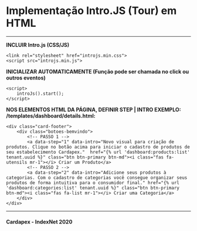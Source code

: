 <h1>Implementação Intro.JS (Tour) em HTML</h1>
<hr/>

<b>INCLUIR Intro.js (CSS/JS)</b>
```
<link rel="stylesheet" href="introjs.min.css">
<script src="introjs.min.js">
```

<b>INICIALIZAR AUTOMATICAMENTE (Função pode ser chamada no click ou outros eventos)</b>
```
<script>
    introJs().start();
</script>
```

<b> NOS ELEMENTOS HTML DA PÁGINA, DEFINIR
STEP | INTRO
EXEMPLO: /templates/dashboard/details.html: </b>

```
<div class="card-footer">
	<div class="botoes-bemvindo">
		<!-- PASSO 1 -->
		<a data-step="1" data-intro="Novo visual para criação de produtos. Clique no botão acima para iniciar o cadastro de produtos de seu estabelecimento Cardapex."  href="{% url 'dashboard:products:list' tenant.uuid %}" class="btn btn-primary btn-md"><i class="fas fa-utensils mr-1"></i> Criar um Produto</a>
		<!-- PASSO 2 -->
		<a data-step="2" data-intro="Adicione seus produtos à categorias. Com o cadastro de categorias você consegue organizar seus produtos de forma intuitiva para o consumidor final." href="{% url 'dashboard:categories:list' tenant.uuid %}" class="btn btn-primary btn-md"><i class="fas fa-list mr-1"></i> Criar uma Categoria</a>
	</div>
</div>
```
<hr/>
<h4>Cardapex - IndexNet 2020</h4>

